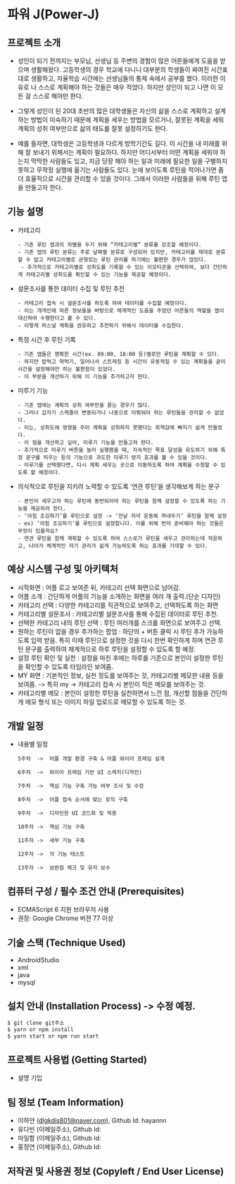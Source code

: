 # 파워 J(Power-J)

## 프로젝트 소개
- 성인이 되기 전까지는 부모님, 선생님 등 주변의 경험이 많은 어른들에게 도움을 받으며 생활해왔다.
고등학생의 경우 학교에 다니니 대부분의 학생들이 짜여진 시간표대로 생활하고, 자율학습 시간에는 선생님들의 통제 속에서 공부를 했다.
이러한 이유로 나 스스로 계획해야 하는 것들은 매우 적었다.
하지만 성인이 되고 나면 이 모든 걸 스스로 해야만 한다.

- 그렇게 성인이 된 20대 초반의 많은 대학생들은 자신의 삶을 스스로 계획하고 설계하는 방법이 미숙하기 때문에 계획을 세우는 방법을 모르거나, 잘못된 계획을 세워 계획의 성취 여부만으로 삶의 태도를 잘못 설정하기도 한다.

- 예를 들자면, 대학생은 고등학생과 다르게 방학기간도 길다.
이 시간을 내 미래를 위해 잘 보내기 위해서는 계획이 필요하다. 하지만 어디서부터 어떤 계획을 세워야 하는지 막막한 사람들도 있고, 지금 당장 해야 하는 일과 미래에 필요한 일을 구별하지 못하고 무작정 실행에 옮기는 사람들도 있다. 눈에 보이도록 루틴을 적어나가면 좀 더 효율적으로 시간을 관리할 수 있을 것이다. 그래서 이러한 사람들을 위해 루틴 앱을 만들고자 한다.


## 기능 설명
* 카테고리
    ```
    - 기존 루틴 앱과의 차별을 두기 위해 “카테고리별” 분류를 강조할 예정이다.
    - 기존 앱의 루틴 분류는 주로 날짜별 분류로 구성되어 있지만, 카테고리를 제대로 분류할 수 없고 카테고리별로 균형있는 루틴 관리를 하기에는 불편한 경우가 많았다.
     - 추가적으로 카테고리별로 성취도를 기록할 수 있는 이모티콘을 선택하여, 보다 간단하게 카테고리별 성취도를 확인할 수 있는 기능을 제공할 예정이다.
    ```

* 설문조사를 통한 데이터 수집 및 루틴 추천
    ```
    - 카테고리 접속 시 설문조사를 하도록 하여 데이터를 수집할 예정이다.
    - 이는 개개인에 따른 정보들을 바탕으로 체계적인 도움을 주었던 어른들의 역할을 앱이 대신하여 수행한다고 볼 수 있다.
    - 이렇게 퍼스널 계획을 권유하고 추천하기 위해서 데이터를 수집한다.
    ```

* 특정 시간 후 루틴 기록
    ```
    - 기존 앱들은 명확한 시간(ex. 09:00, 18:00 등)별로만 루틴을 계획할 수 있다.
    - 하지만 밥먹고 약먹기, 일어나서 스트레칭 등 시간이 유동적일 수 있는 계획들을 굳이 시간을 설정해야만 하는 불편함이 있었다.
    - 이 부분을 개선하기 위해 이 기능을 추가하고자 한다.
    ```

* 미루기 기능
    ```
    - 기존 앱에는 계획의 성취 여부만을 묻는 경우가 많다.
    - 그러나 갑자기 스케줄이 변동되거나 나중으로 미뤄둬야 하는 루틴들을 관리할 수 없었다.
    - 이는, 성취도에 영향을 주어 계획을 성취하지 못했다는 죄책감에 빠지기 쉽게 만들었다.
    - 이 점을 개선하고 싶어, 미루기 기능을 만들고자 한다.
    - 추가적으로 미루기 버튼을 눌러 실행했을 때, 지속적인 목표 달성을 유도하기 위해 특정 문구를 띄우는 등의 기능으로 과도한 미루기 방지 효과를 볼 수 있을 것이다.
    - 미루기를 선택했다면, 다시 계획 세우는 곳으로 이동하도록 하여 계획을 수정할 수 있도록 할 예정이다.
    ```
    
* 의식적으로 루틴을 지키려 노력할 수 있도록 ‘연관 루틴’을 생각해보게 하는 문구
    ```
    - 본인이 세우고자 하는 루틴에 동반되어야 하는 루틴을 함께 설정할 수 있도록 하는 기능을 제공하려 한다.
    - ‘아침 조깅하기’를 루틴으로 설정 -> ‘전날 저녁 운동복 꺼내두기’ 루틴을 함께 설정
    - ex) ‘아침 조깅하기’를 루틴으로 설정합니다. 이를 위해 먼저 준비해야 하는 것들은 무엇이 있을까요?
    - 연관 루틴을 함께 계획할 수 있도록 하여 스스로가 루틴을 세우고 관리하는데 적응하고, 나아가 체계적인 자기 관리가 쉽게 가능하도록 하는 효과를 기대할 수 있다.

    ```
    
## 예상 시스템 구성 및 아키텍처
- 시작화면 : 어플 로고 보여준 뒤, 카테고리 선택 화면으로 넘어감.
- 어플 소개 : 간단하게 어플의 기능을 소개하는 화면을 여러 개 출력.(단순 디자인)
- 카테고리 선택 : 다양한 카테고리를 직관적으로 보여주고, 선택하도록 하는 화면
- 카테고리별 설문조사 : 카테고리별 설문조사를 통해 수집된 데이터로 루틴 추천.
- 선택한 카테고리 내의 루틴 선택 : 루틴 여러개를 스크롤 화면으로 보여주고 선택.
- 원하는 루틴이 없을 경우 추가하는 팝업
   : 하단의 + 버튼 클릭 시 루틴 추가 가능하도록 입력 받음.
    특히 이때 루틴으로 설정한 것을 다시 한번 확인하게 하며 연관 루틴 문구를 출력하여 체계적으로 하루 루틴을 설정할 수 있도록 할 예정.
- 설정 루틴 확인 및 실천
   : 설정을 마친 후에는 하루를 기준으로 본인이 설정한 루틴을 확인할 수 있도록 타임라인 보여줌. 
- MY 화면
   : 기본적인 정보, 실천 정도를 보여주는 것, 카테고리별 메모한 내용 등을 보여줌.
     -> 특히 my -> 카테고리 접속 시 본인이 적은 메모를 보여주는 것.
- 카테고리별 메모
  : 본인이 설정한 루틴을 실천하면서 느낀 점, 개선할 점들을 간단하게 메모 형식 또는 이미지 파일 업로드로 메모할 수 있도록 하는 것.


## 개발 일정
* 내용별 일정
    ```
    5주차  ->  어플 개발 환경 구축 & 어플 와이어 프레임 설계
    
    6주차  ->  와이어 프레임 기반 UI 스케치(디자인)
    
    7주차  ->  핵심 기능 구축 가능 여부 조사 및 수정
    
    8주차  ->  어플 접속 순서에 맞는 로직 구축
    
    9주차  ->  디자인한 UI 코드화 및 적용
    
    10주차 ->  핵심 기능 구축
    
    11주차 ->  세부 기능 구축
    
    12주차 ->  각 기능 테스트
    
    13주차 ->  보완점 체크 및 유지 보수
    ```

## 컴퓨터 구성 / 필수 조건 안내 (Prerequisites)
* ECMAScript 6 지원 브라우저 사용
* 권장: Google Chrome 버젼 77 이상

## 기술 스택 (Technique Used) 
 -  AndroidStudio
 -  xml
 -  java
 -  mysql

## 설치 안내 (Installation Process) -> 수정 예정.
```bash
$ git clone git주소
$ yarn or npm install
$ yarn start or npm run start
```

## 프로젝트 사용법 (Getting Started)
- 설명 기입

## 팀 정보 (Team Information)
- 이하얀 (dlgkdis801@naver.com), Github Id: hayannn
- 유다빈 (이메일주소), Github Id:
- 마일함 (이메일주소), Github Id:
- 홍정연 (이메일주소), Github Id:

## 저작권 및 사용권 정보 (Copyleft / End User License)
